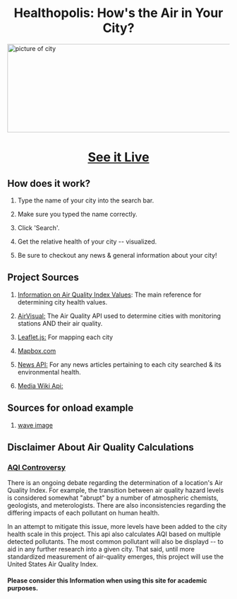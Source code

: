 <h1 align="center"> Healthopolis: How's the Air in Your City? </h1>

<img src="https://github.com/zempo/Healthopolis/blob/master/docs/media/City.svg" alt="picture of city" height="200" width="898" />
<h1 align="center" href="https://zempo.github.io/Healthopolis/">
<a align="center" href="https://zempo.github.io/Healthopolis/">
See it Live
</a> 
</h1> 

## How does it work?

1. Type the name of your city into the search bar.

2. Make sure you typed the name correctly.

3. Click 'Search'.

4. Get the relative health of your city -- visualized.

5. Be sure to checkout any news & general information about your city! 

## Project Sources 

1. [Information on Air Quality Index Values](https://airnow.gov/index.cfm?action=aqibasics.aqi): The main reference for determining city health values.

2. [AirVisual:](https://api-docs.airvisual.com/) The Air Quality API used to determine cities with monitoring stations AND their air quality.

3. [Leaflet.js:](https://leafletjs.com/examples/quick-start/) For mapping each city

4. [Mapbox.com](https://www.mapbox.com/)

5. [News API:](https://newsapi.org/) For any news articles pertaining to each city searched & its environmental health.

6. [Media Wiki Api:](https://www.mediawiki.org/wiki/API:Main_page)

## Sources for onload example

1. [wave image](http://3.bp.blogspot.com/-K-hWaquRMIA/UXsRrLBshJI/AAAAAAAAASg/BmLEdogAZDw/s1600/GW-0022.jpg)


## Disclaimer About Air Quality Calculations 

### [AQI Controversy](https://www.researchgate.net/publication/282222215_A_Review_on_Air_Quality_Indexing_System)

There is an ongoing debate regarding the determination of a location's Air Quality Index. For example, the transition between air quality hazard levels is considered somewhat "abrupt" by a number of atmospheric chemists, geologists, and meterologists. There are also inconsistencies regarding the differing impacts of each pollutant on human health.

In an attempt to mitigate this issue, more levels have been added to the city health scale in this project. This api also calculates AQI based on multiple detected pollutants. 
The most common pollutant will also be displayd -- to aid in any further research into a given city. That said, until more standardized measurement of air-quality emerges, this project will use the United States Air Quality Index. 

#### Please consider this Information when using this site for academic purposes. 
